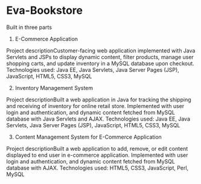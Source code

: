 # Eva-Bookstore
Built in three parts

1. E-Commerce Application

Project descriptionCustomer-facing web application implemented with Java Servlets and JSPs to display dynamic content, filter products, manage user shopping carts, and update inventory in a MySQL database upon checkout.
Technologies used: Java EE, Java Servlets, Java Server Pages (JSP), JavaScript, HTML5, CSS3, MySQL

2. Inventory Management System

Project descriptionBuilt a web application in Java for tracking the shipping and receiving of inventory for online retail store. Implemented with user login and authentication, and dynamic content fetched from MySQL database with Java Servlets and AJAX.
Technologies used: Java EE, Java Servlets, Java Server Pages (JSP), JavaScript, HTML5, CSS3, MySQL

3. Content Management System for E-Commerce Application

Project descriptionBuilt a web application to add, remove, or edit content displayed to end user in e-commerce application. Implemented with user login and authentication, and dynamic content fetched from MySQL database with AJAX. 
Technologies used: HTML5, CSS3, JavaScript, Perl, MySQL
